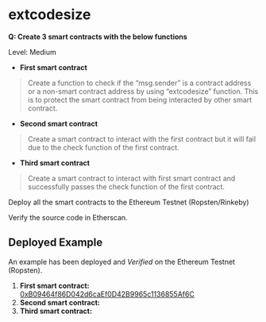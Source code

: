 # extcodesize

**Q: Create 3 smart contracts with the below functions**

Level: Medium 

*   **First smart contract**

> Create a function to check if the “msg.sender” is a contract address or a non-smart contract address by using “extcodesize” function. This is to protect the smart contract from being interacted by other smart contract.

*   **Second smart contract**

> Create a smart contract to interact with the first contract but it will fail due to the check function of the first contract.

*   **Third smart contract**

> Create a smart contract to interact with first smart contract and successfully passes the check function of the first contract.

Deploy all the smart contracts to the Ethereum Testnet (Ropsten/Rinkeby)

Verify the source code in Etherscan.

## Deployed Example

An example has been deployed and _Verified_ on the Ethereum Testnet (Ropsten).

1.  **First smart contract:** [0xB09464f86D042d6caEf0D42B9965c1136855Af6C](https://ropsten.etherscan.io/address/0xb09464f86d042d6caef0d42b9965c1136855af6c)
2.  **Second smart contract:** 
3.  **Third smart contract:**
